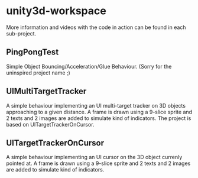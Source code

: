 # unity3d-workspace

More information and videos with the code in action can be found in each sub-project.

## PingPongTest
Simple Object Bouncing/Acceleration/Glue Behaviour. (Sorry for the uninspired project name ;)

## UIMultiTargetTracker
A simple behaviour implementing an UI multi-target tracker on 3D objects approaching to a given distance. A frame is drawn using a 9-slice sprite and 2 texts and 2 images are added to simulate kind of indicators. The project is based on UITargetTrackerOnCursor.

## UITargetTrackerOnCursor
A simple behaviour implementing an UI cursor on the 3D object currenly pointed at. A frame is drawn using a 9-slice sprite and 2 texts and 2 images are added to simulate kind of indicators.

